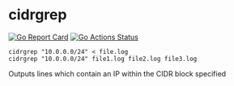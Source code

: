 # cidrgrep

[![Go Report Card](https://goreportcard.com/badge/github.com/tomdoherty/cidrgrep)](https://goreportcard.com/report/github.com/tomdoherty/cidrgrep)
[![Go Actions Status](https://github.com/tomdoherty/cidrgrep/workflows/Go/badge.svg)](https://github.com/tomdoherty/cidrgrep/actions)

```shell
cidrgrep "10.0.0.0/24" < file.log
cidrgrep "10.0.0.0/24" file1.log file2.log file3.log
```

Outputs lines which contain an IP within the CIDR block specified
